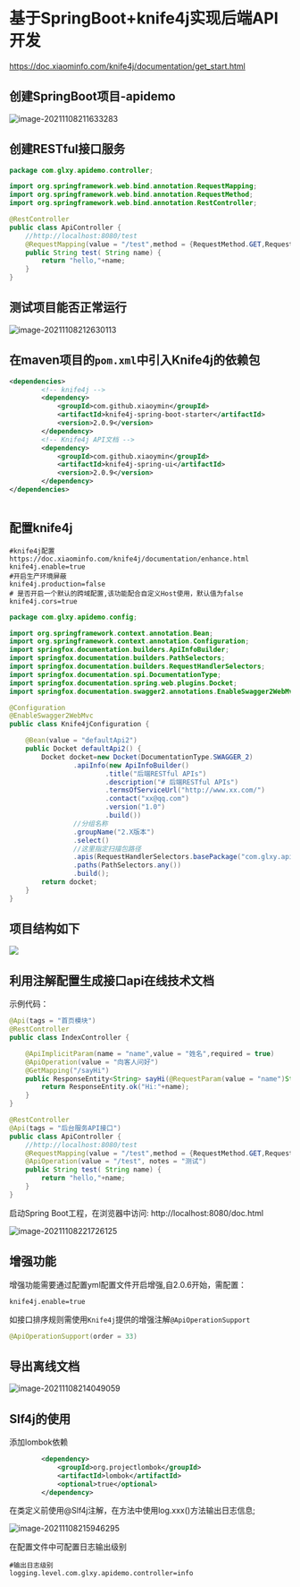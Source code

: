 # 基于SpringBoot+knife4j实现后端API开发

https://doc.xiaominfo.com/knife4j/documentation/get_start.html

## 创建SpringBoot项目-apidemo

![image-20211108211633283](基于SpringBoot+Swagger实现后端API开发.assets/image-20211108211633283.png)



## 创建RESTful接口服务

~~~java
package com.glxy.apidemo.controller;

import org.springframework.web.bind.annotation.RequestMapping;
import org.springframework.web.bind.annotation.RequestMethod;
import org.springframework.web.bind.annotation.RestController;

@RestController
public class ApiController {
    //http://localhost:8080/test
    @RequestMapping(value = "/test",method = {RequestMethod.GET,RequestMethod.POST})
    public String test( String name) {
        return "hello,"+name;
    }
}
~~~

## 测试项目能否正常运行

![image-20211108212630113](基于SpringBoot+Swagger实现后端API开发.assets/image-20211108212630113.png)

## 在maven项目的`pom.xml`中引入Knife4j的依赖包

~~~xml
<dependencies>
        <!-- knife4j -->
        <dependency>
            <groupId>com.github.xiaoymin</groupId>
            <artifactId>knife4j-spring-boot-starter</artifactId>
            <version>2.0.9</version>
        </dependency>
        <!-- Knife4j API文档 -->
        <dependency>
            <groupId>com.github.xiaoymin</groupId>
            <artifactId>knife4j-spring-ui</artifactId>
            <version>2.0.9</version>
        </dependency> 
</dependencies>
 
~~~

## 配置knife4j

```properties
#knife4j配置   https://doc.xiaominfo.com/knife4j/documentation/enhance.html
knife4j.enable=true
#开启生产环境屏蔽
knife4j.production=false
# 是否开启一个默认的跨域配置,该功能配合自定义Host使用，默认值为false
knife4j.cors=true
```

~~~java
package com.glxy.apidemo.config;

import org.springframework.context.annotation.Bean;
import org.springframework.context.annotation.Configuration;
import springfox.documentation.builders.ApiInfoBuilder;
import springfox.documentation.builders.PathSelectors;
import springfox.documentation.builders.RequestHandlerSelectors;
import springfox.documentation.spi.DocumentationType;
import springfox.documentation.spring.web.plugins.Docket;
import springfox.documentation.swagger2.annotations.EnableSwagger2WebMvc;

@Configuration
@EnableSwagger2WebMvc
public class Knife4jConfiguration {

    @Bean(value = "defaultApi2")
    public Docket defaultApi2() {
        Docket docket=new Docket(DocumentationType.SWAGGER_2)
                .apiInfo(new ApiInfoBuilder()
                        .title("后端RESTful APIs")
                        .description("# 后端RESTful APIs")
                        .termsOfServiceUrl("http://www.xx.com/")
                        .contact("xx@qq.com")
                        .version("1.0")
                        .build())
                //分组名称
                .groupName("2.X版本")
                .select()
                //这里指定扫描包路径
                .apis(RequestHandlerSelectors.basePackage("com.glxy.apidemo"))
                .paths(PathSelectors.any())
                .build();
        return docket;
    }
}
~~~

## 项目结构如下

![](基于SpringBoot+Swagger实现后端API开发.assets/image-20211108213307175.png)

## 利用注解配置生成接口api在线技术文档

示例代码：

~~~java
@Api(tags = "首页模块")
@RestController
public class IndexController {

    @ApiImplicitParam(name = "name",value = "姓名",required = true)
    @ApiOperation(value = "向客人问好")
    @GetMapping("/sayHi")
    public ResponseEntity<String> sayHi(@RequestParam(value = "name")String name){
        return ResponseEntity.ok("Hi:"+name);
    }
}
~~~

~~~java
@RestController 
@Api(tags = "后台服务API接口")
public class ApiController { 
    //http://localhost:8080/test
    @RequestMapping(value = "/test",method = {RequestMethod.GET,RequestMethod.POST})
    @ApiOperation(value = "/test", notes = "测试")
    public String test( String name) {           
        return "hello,"+name;
    }  
} 
~~~

启动Spring Boot工程，在浏览器中访问: http://localhost:8080/doc.html

![image-20211108221726125](基于SpringBoot+Swagger实现后端API开发.assets/image-20211108221726125.png)

## 增强功能

增强功能需要通过配置yml配置文件开启增强,自2.0.6开始，需配置：

```properties
knife4j.enable=true
```

如接口排序规则需使用`Knife4j`提供的增强注解`@ApiOperationSupport`

```java
@ApiOperationSupport(order = 33)
```

## 导出离线文档

![image-20211108214049059](基于SpringBoot+Swagger实现后端API开发.assets/image-20211108214049059.png)

## 

## Slf4j的使用

添加lombok依赖

~~~xml
        <dependency>
            <groupId>org.projectlombok</groupId>
            <artifactId>lombok</artifactId>
            <optional>true</optional>
        </dependency>
~~~

在类定义前使用@Slf4j注解，在方法中使用log.xxx()方法输出日志信息;

![image-20211108215946295](基于SpringBoot+Swagger实现后端API开发.assets/image-20211108215946295.png)

在配置文件中可配置日志输出级别

~~~properties
#输出日志级别
logging.level.com.glxy.apidemo.controller=info
~~~

